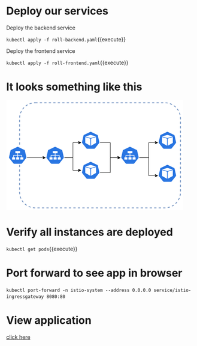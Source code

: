 # Deploy our services

Deploy the backend service

`kubectl apply -f roll-backend.yaml`{{execute}}

Deploy the frontend service

`kubectl apply -f roll-frontend.yaml`{{execute}}

# It looks something like this
![Scan results](./assets/topo.png)

# Verify all instances are deployed

`kubectl get pods`{{execute}}

# Port forward to see app in browser

`kubectl port-forward -n istio-system --address 0.0.0.0 service/istio-ingressgateway 8080:80`

# View application
[click here]({{TRAFFIC_HOST1_8080}})
